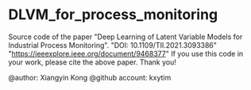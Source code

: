# DLVM_for_process_monitoring
Source code of the paper "Deep Learning of Latent Variable Models for Industrial Process Monitoring".
"DOI: 10.1109/TII.2021.3093386"
"https://ieeexplore.ieee.org/document/9468377"
If you use this code in your work, please cite the above paper. Thank you!

@author: Xiangyin Kong
@github account: kxytim